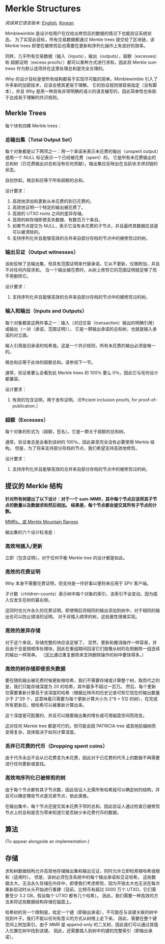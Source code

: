# Merkle Structures

*阅读其它语言版本: [English](../merkle.md), [Korean](merkle_KR.md).*

Mimblewimble 是设计给用户在仅给出修剪后的数据的情况下也能验证系统状态。
为了实现此目标，所有交易数据都通过 Merkle trees 提交给了区块链，该 Merkle trees 即使在被修剪后也需要在更新和序列化操作上有良好的效率。

同样，几乎所有交易数据（输入（inputs），输出（outputs），超额（excesses） 和 超额证明（excess proofs））都可以某种方式进行求和，因此将 Merkle sum trees 作为默认选项并在这里处理总和是完全合理的。

Why 的设计目标是使所有结构都易于实现尽可能的简单。Mimblewimble 引入了许多新的加密技术，应该会使其更易于理解。
它的验证规则很容易指定（没有脚本），并且 Why 是用一种具有非常明确的语义的语言编写的，因此简单性也有助于达成易于理解的共识规则。

## Merkle Trees

每个块有四棵 Merkle trees：

### 总输出集（Total Output Set）

每个对象都是以下两项之一：用一个承诺来表示未花费的输出（unspent output）或用一个 NULL 标记表示一个已经被花费（spent）的。
它是所有未花费输出的总和树（已花费输出对总和没有任何贡献）。输出集应反映出在当前块*生效后*链的状态。

自创世起，根总和应等于所有超额的总和。

设计要求：

1. 高效地添加和更新从未花费的到已花费的。
1. 高效地证明一个特定的输出被花费了。
1. 高效的 UTXO roots 之间的差异存储。
1. 高效的树存储即使丢失数据、有数百万个条目。
1. 如果节点提交为 NULL，表示它没有未花费的子节点，并且最终其数据应该是可以被清除的。
1. 支持序列化并且能够高效的合并来自部分存档的节点中的被修剪过的树。

### 输出见证（Output witnesses）

该树反映了总输出集，但具有范围证明来代替承诺。它从不更新，仅做附加，并且不对任何内容求和。
当一个输出被花费时，从树上修剪它的范围证明就足够了而不用删除它。

设计要求：

1. 支持序列化并且能够高效的合并来自部分存档的节点中的被修剪过的树。

### 输入和输出（Inputs and Outputs）

每个对象都是这两件事之一：输入（对旧交易（transaction）输出的明确引用）或输出（一对（承诺，范围证明））。
它是一颗输出承诺的总和树，也就是输入承诺的对立面。

输入引用是旧承诺的哈希值。这是一个共识规则，所有未花费的输出必须是唯一的。

根总和应等于此块的超额总和。请参阅下一节。

通常，验证者要么会看到此 Merkle trees 的 100％ 要么 0％，因此它与任何设计都兼容。

设计要求：

1. 有效的包含证明，用于发布证明。（Efficient inclusion proofs, for proof-of-publication.）

### 超额（Excesses）

每个对象的形式为（超额，签名）。它是一颗关于超额的总和树。

通常，验证者总是会看到该树的 100％，因此甚至完全没有必要使用 Merkle 结构。
但是，为了将来支持部分存档的节点，我们希望支持高效地修剪。

设计要求：

1. 支持序列化并且能够高效的合并来自部分存档的节点中的被修剪过的树。

## 提议的 Merkle 结构

**针对所有树提出了以下设计：对于一个 sum-MMR，其中每个节点应该将其子节点的数量以及数据求和然后相加。**
**结果是，每个节点都会提交其所有子节点的计数。**

[MMRs，或 Merkle Mountain Ranges](https://github.com/opentimestamps/opentimestamps-server/blob/master/doc/merkle-mountain-range.md)

输出集的六个设计标准是：

### 高效地插入/更新

立即（包含证明）。对于任何平衡 Merkle tree 的设计都是如此。

### 高效的花费证明

Why 本身不需要花费证明，但支持是一件好事以便将来应用于 SPV 客户端。

子计数（children-counts）表示树中每个对象的索引，该索引不会变动，因为插入仅发生在树的最右侧。

这同时也允许永久的花费证明，即使稍后将相同的输出添加到树中，对于相同的输出也可以防止错误的证明。
对于非插入顺序的树，这些属性很难实现。

### 高效的差异存储

对于这个来说，存储完整的块应该足够了。
显然，更新和撤消操作一样容易，并且由于总是按顺序处理块，因此在重组期间回滚它们就像从树的右侧删除一组连续的输出一样简单。
（这比通过重复删除来支持删除操作的树中要快得多。）

### 高效的树存储即使丢失数据

要在随机输出被花费时候更新根哈希，我们不需要存储或计算整个树。取而代之的是，我们只能存储深度为 20 的哈希，其中最多不超过一百万。
然后，每个更新仅需要重新计算高于该深度的哈希（根据比特币的历史记录可知它现在的输出数量少于 2^29 个，这意味着只需要为每个更新计算大小为 2^9 = 512 的树），在完成所有更新后，根哈希可以被重新计算出来。

这个深度是可配置的，并且可以随着输出集的增长或可用磁盘空间而改变。

这对任何 Merkle tree 都是可行的，但可能会因 PATRICIA tree 或其他前缀树而变得复杂，具体取决于如何计算深度。

### 丢弃已花费的代币（Dropping spent coins）

由于代币永远不会从已花费变为未花费，因此对于已花费的代币上的数据不再需要进行任何更新或查找。

### 高效地序列化已被修剪的树

由于每个节点都有其子节点数，因此验证人无需所有哈希就可以确定树的结构，并且可以确定哪些节点是兄弟节点，依此类推。

在输出集中，每个节点还提交其未花费子项的总和，因此验证人通过检查已被修剪节点上的总和是否为零来知道它是否缺少未花费代币的数据。

## 算法

(To appear alongside an implementation.)

## 存储

求和树数据结构允许高效地存储输出集和输出见证，同时允许立即检索根哈希或根和（适用时）。
但是，该树必须包含系统中的每个输出承诺和见证哈希。
这些数据太大，无法永久存储在内存中，即使我们考虑修剪，因为开销太大也无法在每次重新启动时从头开始进行重建（目前，比特币有超过 5000 万个 UTXO，它们需要至少 3.2 GB，假设每个 UTXO 都有几个哈希）。
因此，我们需要一种高效的方法来将这些数据结构存储在磁盘上。

哈希树的另一个限制是，给定一个键（即输出承诺），不可能在与该键关联的树中找到叶子。我们不能以任何有意义的方式从树根上走下来。
因此，需要在整个键空间上附加索引。由于 MMR 是 append-only 的二叉树，因此我们可以通过其插入位置在树中找到该键。
因此，还需要插入到树中的键的完整索引（即输出承诺）。
